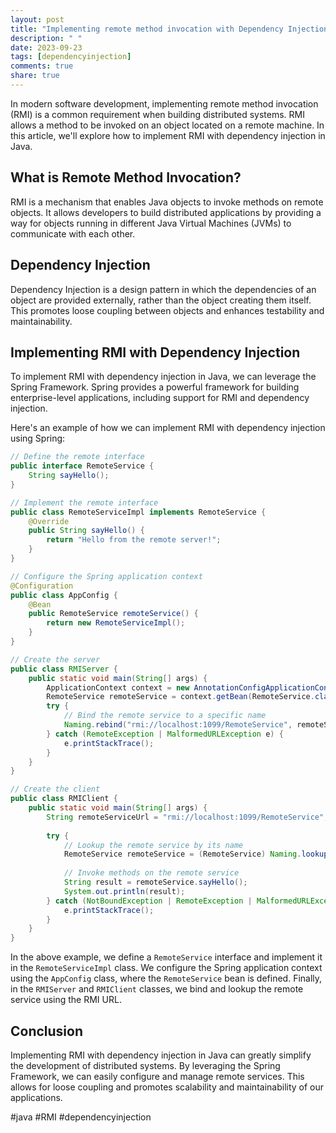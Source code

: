 ```yaml
---
layout: post
title: "Implementing remote method invocation with Dependency Injection in Java."
description: " "
date: 2023-09-23
tags: [dependencyinjection]
comments: true
share: true
---
```


In modern software development, implementing remote method invocation (RMI) is a common requirement when building distributed systems. RMI allows a method to be invoked on an object located on a remote machine. In this article, we'll explore how to implement RMI with dependency injection in Java.

## What is Remote Method Invocation?

RMI is a mechanism that enables Java objects to invoke methods on remote objects. It allows developers to build distributed applications by providing a way for objects running in different Java Virtual Machines (JVMs) to communicate with each other.

## Dependency Injection

Dependency Injection is a design pattern in which the dependencies of an object are provided externally, rather than the object creating them itself. This promotes loose coupling between objects and enhances testability and maintainability.

## Implementing RMI with Dependency Injection

To implement RMI with dependency injection in Java, we can leverage the Spring Framework. Spring provides a powerful framework for building enterprise-level applications, including support for RMI and dependency injection.

Here's an example of how we can implement RMI with dependency injection using Spring:

```java
// Define the remote interface
public interface RemoteService {
    String sayHello();
}

// Implement the remote interface
public class RemoteServiceImpl implements RemoteService {
    @Override
    public String sayHello() {
        return "Hello from the remote server!";
    }
}

// Configure the Spring application context
@Configuration
public class AppConfig {
    @Bean
    public RemoteService remoteService() {
        return new RemoteServiceImpl();
    }
}

// Create the server
public class RMIServer {
    public static void main(String[] args) {
        ApplicationContext context = new AnnotationConfigApplicationContext(AppConfig.class);
        RemoteService remoteService = context.getBean(RemoteService.class);
        try {
            // Bind the remote service to a specific name
            Naming.rebind("rmi://localhost:1099/RemoteService", remoteService);
        } catch (RemoteException | MalformedURLException e) {
            e.printStackTrace();
        }
    }
}

// Create the client
public class RMIClient {
    public static void main(String[] args) {
        String remoteServiceUrl = "rmi://localhost:1099/RemoteService";
        
        try {
            // Lookup the remote service by its name
            RemoteService remoteService = (RemoteService) Naming.lookup(remoteServiceUrl);
            
            // Invoke methods on the remote service
            String result = remoteService.sayHello();
            System.out.println(result);
        } catch (NotBoundException | RemoteException | MalformedURLException e) {
            e.printStackTrace();
        }
    }
}
```

In the above example, we define a `RemoteService` interface and implement it in the `RemoteServiceImpl` class. We configure the Spring application context using the `AppConfig` class, where the `RemoteService` bean is defined. Finally, in the `RMIServer` and `RMIClient` classes, we bind and lookup the remote service using the RMI URL.

## Conclusion

Implementing RMI with dependency injection in Java can greatly simplify the development of distributed systems. By leveraging the Spring Framework, we can easily configure and manage remote services. This allows for loose coupling and promotes scalability and maintainability of our applications.

#java #RMI #dependencyinjection